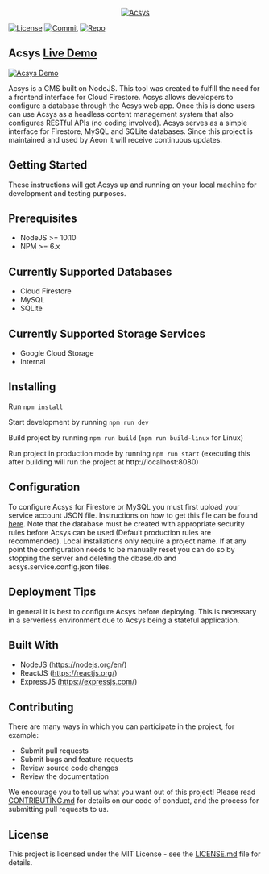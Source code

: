 <p align="center">
  <a href="https://acsys.io">
    <img alt="Acsys" src="https://storage.googleapis.com/acsys-294722.appspot.com/media/acsys-banner_image.png">
  </a>
</p>

[![License](https://img.shields.io/github/license/aeon-software/acsys)](LICENSE.md)
[![Commit](https://img.shields.io/github/last-commit/aeon-software/acsys)](https://github.com/aeon-software/acsys/commits)
[![Repo](https://img.shields.io/github/repo-size/aeon-software/acsys)](https://github.com/aeon-software/acsys)

## Acsys [Live Demo](https://demo.acsys.io/)

<a href="https://demo.acsys.io">
  <img align="center" alt="Acsys Demo" src="https://storage.googleapis.com/acsys-294722.appspot.com/media/acsys_gif.gif">
</a>

Acsys is a CMS built on NodeJS. This tool was created to fulfill the need for a frontend interface for Cloud Firestore. Acsys allows developers to configure a database through the Acsys web app. Once this is done users can use Acsys as a headless content management system that also configures RESTful APIs (no coding involved). Acsys serves as a simple interface for Firestore, MySQL and SQLite databases. Since this project is maintained and used by Aeon it will receive continuous updates.

## Getting Started

These instructions will get Acsys up and running on your local machine for development and testing purposes.

## Prerequisites

- NodeJS >= 10.10
- NPM >= 6.x

## Currently Supported Databases

- Cloud Firestore
- MySQL
- SQLite

## Currently Supported Storage Services

- Google Cloud Storage
- Internal

## Installing

Run `npm install`

Start development by running `npm run dev`

Build project by running `npm run build` (`npm run build-linux` for Linux)

Run project in production mode by running `npm run start` (executing this after building will run the project at http://localhost:8080)

## Configuration

To configure Acsys for Firestore or MySQL you must first upload your service account JSON file. Instructions on how to get this file can be found [here](https://cloud.google.com/iam/docs/creating-managing-service-account-keys). Note that the database must be created with appropriate security rules before Acsys can be used (Default production rules are recommended). Local installations only require a project name. If at any point the configuration needs to be manually reset you can do so by stopping the server and deleting the dbase.db and acsys.service.config.json files.

## Deployment Tips

In general it is best to configure Acsys before deploying. This is necessary in a serverless environment due to Acsys being a stateful application.

## Built With

- NodeJS (https://nodejs.org/en/)
- ReactJS (https://reactjs.org/)
- ExpressJS (https://expressjs.com/)

## Contributing

There are many ways in which you can participate in the project, for example:

- Submit pull requests
- Submit bugs and feature requests
- Review source code changes
- Review the documentation

We encourage you to tell us what you want out of this project! Please read [CONTRIBUTING.md](CONTRIBUTING.md) for details on our code of conduct, and the process for submitting pull requests to us.

## License

This project is licensed under the MIT License - see the [LICENSE.md](LICENSE.md) file for details.
